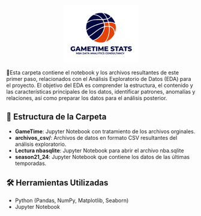 <p align="center">
  <img src="Imagenes/Gametime Stats logo png.png" alt="Gametime Stats Logo" width="200">
</p>

📌Esta carpeta contiene el notebook y los archivos resultantes de este primer paso, relacionados con el Análisis Exploratorio de Datos (EDA) para el proyecto. El objetivo del EDA es comprender la estructura, el contenido y las características principales de los datos, identificar patrones, anomalías y relaciones, así como preparar los datos para el análisis posterior.

## 📂 Estructura de la Carpeta

- **GameTime**: Jupyter Notebook con tratamiento de los archivos orginales.
- **archivos_csv/**: Archivos de datos en formato CSV resultantes del análisis exploratorio.
- **Lectura nbasqlite**: Jupyter Notebook para abrir el archivo nba.sqlite
- **season21_24**: Jupyter Notebook que contiene los datos de las últimas temporadas.

## 🛠️ Herramientas Utilizadas

- Python (Pandas, NumPy, Matplotlib, Seaborn)
- Jupyter Notebook
